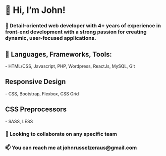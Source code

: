 <h1>👋 Hi, I’m John! </h1>
<h3>👀 Detail-oriented web developer with 4+ years of experience in front-end development with a strong passion for creating dynamic, user-focused applications.</h3>

<h2>🌱 Languages, Frameworks, Tools:</h2>
- HTML/CSS, Javascript, PHP, Wordpress, ReactJs, MySQL, Git

<h2>Responsive Design</h2>
- CSS, Bootstrap, Flexbox, CSS Grid 

<h2>CSS Preprocessors</h2>
- SASS, LESS

<h3>💞️ Looking to collaborate on any specific team</h3>
<h3>📫 You can reach me at johnrusselzeraus@gmail.com</h3>

